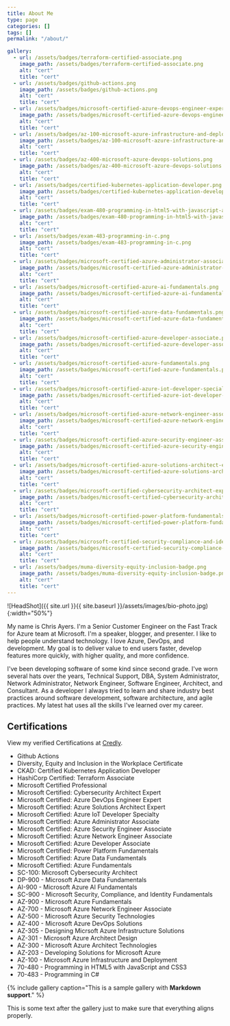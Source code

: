 ```yaml
---
title: About Me
type: page
categories: []
tags: []
permalink: "/about/"

gallery:
  - url: /assets/badges/terraform-certified-associate.png
    image_path: /assets/badges/terraform-certified-associate.png
    alt: "cert"
    title: "cert"
  - url: /assets/badges/github-actions.png
    image_path: /assets/badges/github-actions.png
    alt: "cert"
    title: "cert"
  - url: /assets/badges/microsoft-certified-azure-devops-engineer-expert.png
    image_path: /assets/badges/microsoft-certified-azure-devops-engineer-expert.png
    alt: "cert"
    title: "cert"
  - url: /assets/badges/az-100-microsoft-azure-infrastructure-and-deployment.png
    image_path: /assets/badges/az-100-microsoft-azure-infrastructure-and-deployment.png
    alt: "cert"
    title: "cert"
  - url: /assets/badges/az-400-microsoft-azure-devops-solutions.png
    image_path: /assets/badges/az-400-microsoft-azure-devops-solutions.png
    alt: "cert"
    title: "cert"
  - url: /assets/badges/certified-kubernetes-application-developer.png
    image_path: /assets/badges/certified-kubernetes-application-developer.png
    alt: "cert"
    title: "cert"
  - url: /assets/badges/exam-480-programming-in-html5-with-javascript-and-css3.png
    image_path: /assets/badges/exam-480-programming-in-html5-with-javascript-and-css3.png
    alt: "cert"
    title: "cert"
  - url: /assets/badges/exam-483-programming-in-c.png
    image_path: /assets/badges/exam-483-programming-in-c.png
    alt: "cert"
    title: "cert"
  - url: /assets/badges/microsoft-certified-azure-administrator-associate.png
    image_path: /assets/badges/microsoft-certified-azure-administrator-associate.png
    alt: "cert"
    title: "cert"
  - url: /assets/badges/microsoft-certified-azure-ai-fundamentals.png
    image_path: /assets/badges/microsoft-certified-azure-ai-fundamentals.png
    alt: "cert"
    title: "cert"
  - url: /assets/badges/microsoft-certified-azure-data-fundamentals.png
    image_path: /assets/badges/microsoft-certified-azure-data-fundamentals.png
    alt: "cert"
    title: "cert"
  - url: /assets/badges/microsoft-certified-azure-developer-associate.png
    image_path: /assets/badges/microsoft-certified-azure-developer-associate.png
    alt: "cert"
    title: "cert"
  - url: /assets/badges/microsoft-certified-azure-fundamentals.png
    image_path: /assets/badges/microsoft-certified-azure-fundamentals.png
    alt: "cert"
    title: "cert"
  - url: /assets/badges/microsoft-certified-azure-iot-developer-specialty.png
    image_path: /assets/badges/microsoft-certified-azure-iot-developer-specialty.png
    alt: "cert"
    title: "cert"
  - url: /assets/badges/microsoft-certified-azure-network-engineer-associate.png
    image_path: /assets/badges/microsoft-certified-azure-network-engineer-associate.png
    alt: "cert"
    title: "cert"
  - url: /assets/badges/microsoft-certified-azure-security-engineer-associate.png
    image_path: /assets/badges/microsoft-certified-azure-security-engineer-associate.png
    alt: "cert"
    title: "cert"
  - url: /assets/badges/microsoft-certified-azure-solutions-architect-expert.png
    image_path: /assets/badges/microsoft-certified-azure-solutions-architect-expert.png
    alt: "cert"
    title: "cert"
  - url: /assets/badges/microsoft-certified-cybersecurity-architect-expert.png
    image_path: /assets/badges/microsoft-certified-cybersecurity-architect-expert.png
    alt: "cert"
    title: "cert"
  - url: /assets/badges/microsoft-certified-power-platform-fundamentals.png
    image_path: /assets/badges/microsoft-certified-power-platform-fundamentals.png
    alt: "cert"
    title: "cert"
  - url: /assets/badges/microsoft-certified-security-compliance-and-identity-fundamentals.png
    image_path: /assets/badges/microsoft-certified-security-compliance-and-identity-fundamentals.png
    alt: "cert"
    title: "cert"
  - url: /assets/badges/muma-diversity-equity-inclusion-badge.png
    image_path: /assets/badges/muma-diversity-equity-inclusion-badge.png
    alt: "cert"
    title: "cert"
---
```


![HeadShot]({{ site.url }}{{ site.baseurl }}/assets/images/bio-photo.jpg){:width="50%"}

My name is Chris Ayers.  I'm a Senior Customer Engineer on the Fast Track for Azure team at Microsoft. I'm a speaker, blogger, and presenter.  I like to help people understand technology.  I love Azure, DevOps, and development.  My goal is to deliver value to end users faster, develop features more quickly, with higher quality, and more confidence.

I've been developing software of some kind since second grade.  I've worn several hats over the years, Technical Support, DBA, System Administrator, Network Administrator, Network Engineer, Software Engineer, Architect, and Consultant. As a developer I always tried to learn and share industry best practices around software development, software architecture, and agile practices.  My latest hat uses all the skills I've learned over my career.

## Certifications

View my verified Certifications at [Credly](https://www.credly.com/users/chris-ayers).

- Github Actions
- Diversity, Equity and Inclusion in the Workplace Certificate
- CKAD: Certified Kubernetes Application Developer
- HashiCorp Certified: Terraform Associate
- Microsoft Certified Professional
- Microsoft Certified: Cybersecurity Architect Expert
- Microsoft Certified: Azure DevOps Engineer Expert
- Microsoft Certified: Azure Solutions Architect Expert
- Microsoft Certified: Azure IoT Developer Specialty
- Microsoft Certified: Azure Administrator Associate
- Microsoft Certified: Azure Security Engineer Associate
- Microsoft Certified: Azure Network Engineer Associate
- Microsoft Certified: Azure Developer Associate
- Microsoft Certified: Power Platform Fundamentals
- Microsoft Certified: Azure Data Fundamentals
- Microsoft Certified: Azure Fundamentals
- SC-100: Microsoft Cybersecurity Architect
- DP-900 - Microsoft Azure Data Fundamentals
- AI-900 - Microsoft Azure AI Fundamentals
- SC-900 - Microsoft Security, Compliance, and Identity Fundamentals
- AZ-900 - Microsoft Azure Fundamentals
- AZ-700 - Microsoft Azure Network Engineer Associate
- AZ-500 - Microsoft Azure Security Technologies
- AZ-400 - Microsoft Azure DevOps Solutions
- AZ-305 - Designing Micrsoft Azure Infrastructure Solutions
- AZ-301 - Microsoft Azure Architect Design
- AZ-300 - Microsoft Azure Architect Technologies
- AZ-203 - Developing Solutions for Microsoft Azure
- AZ-100 - Microsoft Azure Infrastructure and Deployment
- 70-480 - Programming in HTML5 with JavaScript and CSS3
- 70-483 - Programming in C#

{% include gallery caption="This is a sample gallery with **Markdown support**." %}

This is some text after the gallery just to make sure that everything aligns properly.
